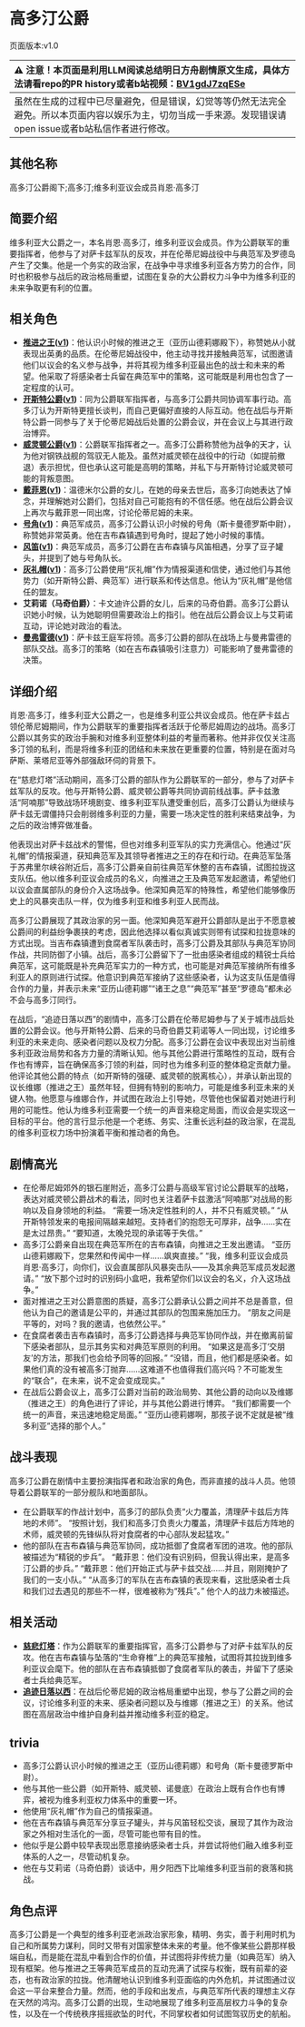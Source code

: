 # 高多汀公爵
页面版本:v1.0
 

| :warning: 注意！本页面是利用LLM阅读总结明日方舟剧情原文生成，具体方法请看repo的PR history或者b站视频：[BV1gdJ7zqESe](https://www.bilibili.com/video/BV1gdJ7zqESe/)         |
|:----------------------------|
| 虽然在生成的过程中已尽量避免，但是错误，幻觉等等仍然无法完全避免。所以本页面内容以娱乐为主，切勿当成一手来源。发现错误请open issue或者b站私信作者进行修改。|



## 其他名称
高多汀公爵阁下;高多汀;维多利亚议会成员肖恩·高多汀
## 简要介绍
维多利亚大公爵之一，本名肖恩·高多汀，维多利亚议会成员。作为公爵联军的重要指挥者，他参与了对萨卡兹军队的反攻，并在伦蒂尼姆战役中与典范军及罗德岛产生了交集。他是一个务实的政治家，在战争中寻求维多利亚各方势力的合作，同时也积极参与战后的政治格局重塑，试图在复杂的大公爵权力斗争中为维多利亚的未来争取更有利的位置。
## 相关角色
-   **[推进之王](../char_v3/char_112_siege.md)([v1](char_112_siege.md))**：他认识小时候的推进之王（亚历山德莉娜殿下），称赞她从小就表现出英勇的品质。在伦蒂尼姆战役中，他主动寻找并接触典范军，试图邀请他们以议会的名义参与战争，并将其视为维多利亚最出色的战士和未来的希望。他采取了将感染者士兵留在典范军中的策略，这可能既是利用也包含了一定程度的认可。
-   **[开斯特公爵](../char_v3/extended_char_kai_si_te_gong_jue.md)([v1](extended_char_kai_si_te_gong_jue.md))**：同为公爵联军指挥者，与高多汀公爵共同协调军事行动。高多汀认为开斯特更擅长谈判，而自己更偏好直接的人际互动。他在战后与开斯特公爵一同参与了关于伦蒂尼姆战后处置的公爵会议，并在会议上与其进行政治博弈。
-   **[威灵顿公爵](../char_v3/extended_char_wei_ling_dun_gong_jue.md)([v1](extended_char_wei_ling_dun_gong_jue.md))**：公爵联军指挥者之一。高多汀公爵称赞他为战争的天才，认为他对钢铁战舰的驾驭无人能及。虽然对威灵顿在战役中的行动（如提前撤退）表示担忧，但也承认这可能是高明的策略，并私下与开斯特讨论威灵顿可能的背叛意图。
-   **[戴菲恩](../char_v3/char_4110_delphn.md)([v1](char_4110_delphn.md))**：温德米尔公爵的女儿，在她的母亲去世后，高多汀向她表达了悼念，并理解她对公爵们，包括对自己可能抱有的不信任感。他在战后公爵会议上再次与戴菲恩一同出席，讨论伦蒂尼姆的未来。
-   **[号角](../char_v3/char_4039_horn.md)([v1](char_4039_horn.md))**：典范军成员，高多汀公爵认识小时候的号角（斯卡曼德罗斯中尉），称赞她非常英勇。他在吉布森镇遇到号角时，提起了她小时候的事情。
-   **[风笛](../char_v3/char_222_bpipe.md)([v1](char_222_bpipe.md))**：典范军成员，高多汀公爵在吉布森镇与风笛相遇，分享了豆子罐头，并提到了她与号角队长。
-   **[灰礼帽](../char_v3/extended_char_hui_li_mao.md)([v1](extended_char_hui_li_mao.md))**：高多汀公爵使用“灰礼帽”作为情报渠道和信使，通过他们与其他势力（如开斯特公爵、典范军）进行联系和传达信息。他认为“灰礼帽”是他信任的盟友。
-   **艾莉诺（马奇伯爵）**：卡文迪许公爵的女儿，后来的马奇伯爵。高多汀公爵认识她小时候，认为她聪明但需要政治上的指引。他在战后公爵会议上与艾莉诺互动，评论她对政治的看法。
-   **[曼弗雷德](../char_v3/extended_char_man_fu_lei_de.md)([v1](extended_char_man_fu_lei_de.md))**：萨卡兹王庭军将领。高多汀公爵的部队在战场上与曼弗雷德的部队交战。高多汀的策略（如在吉布森镇吸引注意力）可能影响了曼弗雷德的决策。
## 详细介绍
肖恩·高多汀，维多利亚大公爵之一，也是维多利亚公共议会成员。他在萨卡兹占领伦蒂尼姆期间，作为公爵联军的重要指挥者活跃于伦蒂尼姆周边的战场。高多汀公爵以其务实的政治手腕和对维多利亚整体利益的考量而著称。他并非仅仅关注高多汀领的私利，而是将维多利亚的团结和未来放在更重要的位置，特别是在面对乌萨斯、莱塔尼亚等外部强敌环伺的背景下。

在“慈悲灯塔”活动期间，高多汀公爵的部队作为公爵联军的一部分，参与了对萨卡兹军队的反攻。他与开斯特公爵、威灵顿公爵等共同协调前线战事。萨卡兹激活“阿喃那”导致战场环境剧变、维多利亚军队遭受重创后，高多汀公爵认为继续与萨卡兹无谓僵持只会削弱维多利亚的力量，需要一场决定性的胜利来结束战争，为之后的政治博弈做准备。

他表现出对萨卡兹战术的警惕，但也对维多利亚军队的实力充满信心。他通过“灰礼帽”的情报渠道，获知典范军及其领导者推进之王的存在和行动。在典范军坠落于苏弗里尔峡谷附近后，高多汀公爵亲自前往典范军休整的吉布森镇，试图拉拢这支队伍。他以维多利亚议会成员的名义，向推进之王及典范军发起邀请，希望他们以议会直属部队的身份介入这场战争。他深知典范军的特殊性，希望他们能够像历史上的风暴突击队一样，仅为维多利亚和维多利亚人民而战。

高多汀公爵展现了其政治家的另一面。他深知典范军避开公爵部队是出于不愿意被公爵间的利益纷争裹挟的考虑，因此他选择以看似真诚实则带有试探和拉拢意味的方式出现。当吉布森镇遭到食腐者军队袭击时，高多汀公爵及其部队与典范军协同作战，共同防御了小镇。战后，高多汀公爵留下了一批由感染者组成的精锐士兵给典范军，这可能既是补充典范军实力的一种方式，也可能是对典范军接纳所有维多利亚人的原则进行试探。他意识到典范军接纳了这些感染者，认为这支队伍是值得合作的力量，并表示未来“亚历山德莉娜”“诸王之息”“典范军”甚至“罗德岛”都未必不会与高多汀同行。

在战后，“追迹日落以西”的剧情中，高多汀公爵在伦蒂尼姆参与了关于城市战后处置的公爵会议。他与开斯特公爵、后来的马奇伯爵艾莉诺等人一同出现，讨论维多利亚的未来走向、感染者问题以及权力分配。高多汀公爵在会议中表现出对当前维多利亚政治局势和各方力量的清晰认知。他与其他公爵进行策略性的互动，既有合作也有博弈，旨在确保高多汀领的利益，同时也为维多利亚的整体稳定贡献力量。他评论其他公爵的特点（如开斯特的强硬、威灵顿的脱离核心），并承认新出现的议长维娜（推进之王）虽然年轻，但拥有特别的影响力，可能是维多利亚未来的关键人物。他愿意与维娜合作，并试图在政治上引导她，尽管他也保留着对她进行利用的可能性。他认为维多利亚需要一个统一的声音来稳定局面，而议会是实现这一目标的平台。他的言行显示他是一个老练、务实、注重长远利益的政治家，在混乱的维多利亚权力场中扮演着平衡和推动者的角色。
## 剧情高光
*   在伦蒂尼姆郊外的银石崖附近，高多汀公爵与高级军官讨论公爵联军的战略，表达对威灵顿公爵战术的看法，同时也关注着萨卡兹激活“阿喃那”对战局的影响以及自身领地的利益。
    “需要一场决定性胜利的人，并不只有威灵顿。”
    “从开斯特领发来的电报间隔越来越短。支持者们的抱怨无可厚非，战争......实在是太过昂贵。”
    “要知道，太晚兑现的承诺等于失信。”
*   高多汀公爵亲自出现在典范军所在的吉布森镇，向推进之王发出邀请。
    “亚历山德莉娜殿下，您果然和传闻中一样......飒爽直接。”
    “我，维多利亚议会成员肖恩·高多汀，向你们，议会直属部队风暴突击队——及其余典范军成员发起邀请。”
    “放下那个过时的识别码小盒吧，我希望你们以议会的名义，介入这场战争。”
*   面对推进之王对公爵意图的质疑，高多汀公爵承认公爵之间并不总是善意，但他认为自己的邀请是公平的，并通过其部队的包围来施加压力。
    “朋友之间是平等的，对吗？我的邀请，也依然公平。”
*   在食腐者袭击吉布森镇时，高多汀公爵选择与典范军协同作战，并在撤离前留下感染者部队，显示其务实和对典范军原则的利用。
    “如果这是高多汀‘交朋友’的方法，那我们也会给予同等的回报。”
    “没错，而且，他们都是感染者。如果他们真的没有被高多汀抛弃......这难道不也值得我们高兴吗？不可能发生的“联合”，在未来，说不定会变成现实。”
*   在战后公爵会议上，高多汀公爵对当前的政治局势、其他公爵的动向以及维娜（推进之王）的角色进行了评论，并与其他公爵进行博弈。
    “我们都需要一个统一的声音，来迅速地稳定局面。”
    “亚历山德莉娜啊，那孩子说不定就是被“维多利亚”选择的那个人。”
## 战斗表现
高多汀公爵在剧情中主要扮演指挥者和政治家的角色，而非直接的战斗人员。他领导着公爵联军的一部分舰队和地面部队。
*   在公爵联军的作战计划中，高多汀的部队负责“火力覆盖，清理萨卡兹后方阵地的术师”。
    “按照计划，我们和高多汀负责火力覆盖，清理萨卡兹后方阵地的术师，威灵顿的先锋纵队将对食腐者的中心部队发起猛攻。”
*   他的部队在吉布森镇与典范军协同，成功抵御了食腐者军团的进攻。他的部队被描述为“精锐的步兵”。
    “戴菲恩：他们没有识别码，但我认得出来，是高多汀公爵的步兵。”
    “戴菲恩：他们开始正式与萨卡兹交战......并且，刚刚掩护了我们的一支小队。”
    “从高多汀的军队在吉布森镇的表现来看，这批感染者士兵和我们过去遇见的那些不一样，很难被称为“残兵”。”
他个人的战力未被描述。
## 相关活动
-   **[慈悲灯塔](../stories/main_14.md)**：作为公爵联军的重要指挥官，高多汀公爵参与了对萨卡兹军队的反攻。他在吉布森镇与坠落的“生命脊椎”上的典范军接触，试图将其拉拢到维多利亚议会麾下。他的部队在吉布森镇抵御了食腐者军队的袭击，并留下了感染者士兵给典范军。
-   **[追迹日落以西](../stories/act37side.md)**：在战后伦蒂尼姆的政治格局重塑中出现，参与了公爵之间的会议，讨论维多利亚的未来、感染者问题以及与维娜（推进之王）的关系。他试图在高层政治中维护自身利益并推动维多利亚的稳定。
## trivia
*   高多汀公爵认识小时候的推进之王（亚历山德莉娜）和号角（斯卡曼德罗斯中尉）。
*   他与其他一些公爵（如开斯特、威灵顿、诺曼底）在政治上既有合作也有博弈，被视为维多利亚权力体系中的重要一环。
*   他使用“灰礼帽”作为自己的情报渠道。
*   他在吉布森镇与典范军分享豆子罐头，并与风笛轻松交谈，展现了其作为政治家之外相对生活化的一面，尽管可能也带有目的性。
*   他似乎是公爵中较早表现出愿意接纳感染者士兵，并尝试将他们融入维多利亚体系的人之一，尽管动机复杂。
*   他在与艾莉诺（马奇伯爵）谈话中，用夕阳西下比喻维多利亚当前的衰落和挑战。
## 角色点评
高多汀公爵是一个典型的维多利亚老派政治家形象，精明、务实，善于利用时机为自己和所属势力谋利，同时又带有对国家整体未来的考量。他不像某些公爵那样极端自私，而是能在混乱中看到合作的价值，并试图将非传统力量（如典范军）纳入现有框架。他与推进之王等典范军成员的互动充满了试探与权衡，既有前辈的姿态，也有政治家的拉拢。他清醒地认识到维多利亚面临的内外危机，并试图通过议会这一平台来整合力量。然而，他的手段和出发点，与典范军所代表的理想主义存在天然的鸿沟。高多汀公爵的出现，生动地展现了维多利亚高层权力斗争的复杂性，以及在一个传统秩序摇摇欲坠的时代，不同掌权者如何试图驾驭历史的航船。